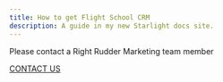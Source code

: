 ```yaml
---
title: How to get Flight School CRM
description: A guide in my new Starlight docs site.
---
```


Please contact a Right Rudder Marketing team member

[CONTACT US](https://rightruddermarketing.com/contact-us)
